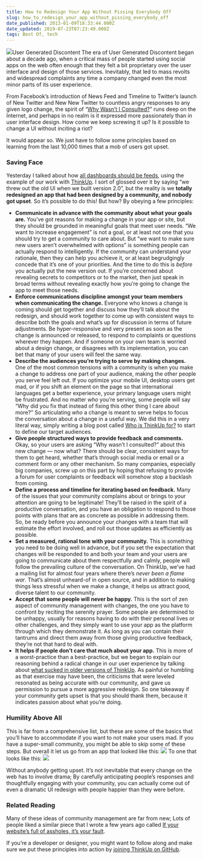 ```yaml
---
title: How to Redesign Your App Without Pissing Everybody Off
slug: how_to_redesign_your_app_without_pissing_everybody_off
date_published: 2013-01-09T18:33:44.000Z
date_updated: 2019-07-23T07:23:49.000Z
tags: Best Of, tech
---
```


![](__GHOST_URL__/content/images/2019/07/20-ugc-ugd-web20-words-discontent-c4209f903035c8eec362a1a7ce5a687a_h.jpg)User Generated Discontent
The era of User Generated Discontent began about a decade ago, when a critical mass of people started using social apps on the web often enough that they felt a bit proprietary over the user interface and design of those services. Inevitably, that led to mass revolts and widespread complaints any time a company changed even the most minor parts of its user experience.

From Facebook’s introduction of News Feed and Timeline to Twitter’s launch of New Twitter and New New Twitter to countless angry responses to any given logo change, the spirit of “[Why Wasn’t I Consulted?](http://www.ftrain.com/wwic.html)” runs deep on the Internet, and perhaps in no realm is it expressed more passionately than in user interface design. How come we keep screwing it up? Is it possible to change a UI without inciting a riot?

It would appear so. We just have to follow some principles based on learning from the last 10,000 times that a mob of users got upset.

### Saving Face

Yesterday I talked about how [all dashboards should be feeds](http://dashes.com/anil/2013/01/all-dashboards-should-be-feeds.html), using the example of our work with [ThinkUp](http://thinkup.com/). I sort of glossed over it by saying “we threw out the old UI when we built version 2.0”, but the reality is we **totally redesigned an app that had been designed by a community, and nobody got upset**. So it’s possible to do this! But how? By obeying a few principles:

- **Communicate in advance with the community about what your goals are.** You’ve got reasons for making a change in your app or site, but they should be grounded in meaningful goals that meet user needs. “We want to increase engagement” is not a goal, or at least not one that you should try to get a community to care about. But “we want to make sure new users aren’t overwhelmed with options” is something people can actually respond to intelligently. If the community can understand your rationale, then they can help you achieve it, or at least begrudgingly concede that it’s one of your priorities. And the time to do this is *before* you actually put the new version out. If you’re concerned about revealing secrets to competitors or to the market, then just speak in broad terms without revealing exactly how you’re going to change the app to meet those needs.
- **Enforce communications discipline amongst your team members when communicating the change.** Everyone who knows a change is coming should get together and discuss how they’ll talk about the redesign, and should work together to come up with consistent ways to describe both the goals and what’s up for discussion in terms of future adjustments. Be hyper-responsive and very present as soon as the change is announced or released, to respond to complaints or questions wherever they happen. And if someone on your own team is worried about a design change, or disagrees with its implementation, you can bet that many of your users will feel the same way.
- **Describe the audiences you’re trying to serve by making changes.** One of the most common tensions with a community is when you make a change to address one part of your audience, making the other people you serve feel left out. If you optimize your mobile UI, desktop users get mad, or if you shift an element on the page so that international languages get a better experience, your primary language users might be frustrated. And no matter *who* you’re serving, some people will say “Why did you fix that instead of fixing this other thing I care about more?” So articulating *who* a change is meant to serve helps to focus the conversation about a change in a useful way. We did this in a very literal way, simply writing a blog post called [Who is ThinkUp for?](http://blog.thinkup.com/post/36617328932/who-is-thinkup-for) to start to define our target audiences.
- **Give people structured ways to provide feedback and comments.** Okay, so your users are asking “Why wasn’t I consulted?” about this new change — now what? There should be clear, consistent ways for them to get heard, whether that’s through social media or email or a comment form or any other mechanism. So many companies, especially big companies, screw up on this part by hoping that refusing to provide a forum for user complaints or feedback will somehow stop a backlash from coming.
- **Define a process and timeline for iterating based on feedback.** Many of the issues that your community complains about or brings to your attention are going to be legitimate! They’ll be raised in the spirit of a productive conversation, and you have an obligation to respond to those points with plans that are as concrete as possible in addressing them. So, be ready before you announce your changes with a team that will estimate the effort involved, and roll out those updates as efficiently as possible.
- **Set a measured, rational tone with your community.** This is something you need to be doing well in advance, but if you set the expectation that changes will be responded to and both your team and your users are going to communicate about them respectfully and calmly, people will follow the prevailing culture of the conversation. On ThinkUp, we’ve had a mailing list for almost four years where there’s *never been a flame war*. That’s almost unheard-of in open source, and in addition to making things less stressful when we make a change, it helps us attract good, diverse talent to our community.
- **Accept that some people will never be happy.** This is the sort of zen aspect of community management with changes, the one you have to confront by reciting the serenity prayer. Some people are determined to be unhappy, usually for reasons having to do with their personal lives or other challenges, and they simply want to use your app as the platform through which they demonstrate it. As long as you can contain their tantrums and direct them away from those giving productive feedback, they’re not that hard to deal with.
- **It helps if people don’t care that much about your app.** This is more of a worst-practice than a best-practice, but we began to explain our reasoning behind a radical change in our user experience by talking about [what sucked in older versions of ThinkUp](http://blog.thinkup.com/post/35592992318/how-thinkup-sucks). As painful or humbling as that exercise may have been, the criticisms that were leveled resonated as being accurate with our community, and gave us permission to pursue a more aggressive redesign. So one takeaway if your community gets upset is that you should thank them, because it indicates passion about what you’re doing.

### Humility Above All

This is far from a comprehensive list, but these are some of the basics that you’ll have to accommodate if you want to not make your users mad. If you have a super-small community, you might be able to skip some of these steps. But overall it let us go from an app that looked like this:
![](__GHOST_URL__/content/images/2019/07/thinkup-dashboard-old.png)
To one that looks like this:
![](__GHOST_URL__/content/images/2019/07/thinkup-dashboard-new.png)

Without anybody getting upset. It’s not inevitable that every change on the web has to involve drama; By carefully anticipating people’s responses and thoughtfully engaging with your community, you can actually come out of even a dramatic UI redesign with people happier than they were before.

### Related Reading

Many of these ideas of community management are far from new; Lots of people liked a similar piece that I wrote a few years ago called [ If your website’s full of assholes, it’s your fault](http://dashes.com/anil/2011/07/if-your-websites-full-of-assholes-its-your-fault.html).

If you’re a developer or designer, you might want to follow along and make sure we put these principles into action by [joining ThinkUp on GitHub](https://github.com/ginatrapani/ThinkUp).
